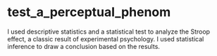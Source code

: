 # test_a_perceptual_phenom
I used descriptive statistics and a statistical test to analyze the Stroop effect, a classic result of experimental psychology. I used statistical inference to draw a conclusion based on the results.
